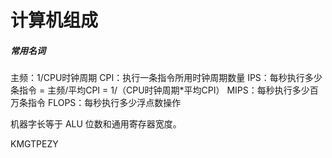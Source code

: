 # 计算机组成
##### 常用名词
主频：1/CPU时钟周期
CPI：执行一条指令所用时钟周期数量
IPS：每秒执行多少条指令 = 主频/平均CPI = 1/（CPU时钟周期*平均CPI）
MIPS：每秒执行多少百万条指令
FLOPS：每秒执行多少浮点数操作

机器字长等于 ALU 位数和通用寄存器宽度。

KMGTPEZY